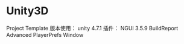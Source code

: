 # Unity3D
Project Template
版本使用：
unity 4.7.1
插件：
NGUI 3.5.9
BuildReport
Advanced PlayerPrefs Window


